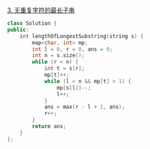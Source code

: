[3. 无重复字符的最长子串](https://leetcode.cn/problems/longest-substring-without-repeating-characters/description/)
```cpp
class Solution {
public:
    int lengthOfLongestSubstring(string s) {
        map<char, int> mp;
        int l = 0, r = 0, ans = 0;
        int n = s.size();
        while (r < n) {
            int t = s[r];
            mp[t]++;
            while (l < n && mp[t] > 1) {
                mp[s[l]]--;
                l++;
            }
            ans = max(r - l + 1, ans);
            r++;
        }
        return ans;
    }
};
```